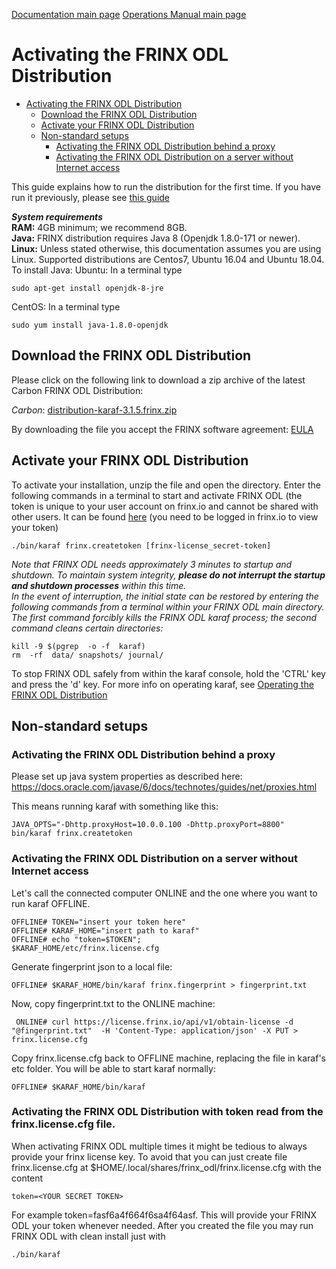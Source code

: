 [Documentation main page](https://frinxio.github.io/Frinx-docs/)
[Operations Manual main page](https://frinxio.github.io/Frinx-docs/FRINX_ODL_Distribution/Carbon/operations_manual.html)
# Activating the FRINX ODL Distribution
<!-- TOC -->

- [Activating the FRINX ODL Distribution](#activating-the-frinx-odl-distribution)
    - [Download the FRINX ODL Distribution](#download-the-frinx-odl-distribution)
    - [Activate your FRINX ODL Distribution](#activate-your-frinx-odl-distribution)
    - [Non-standard setups](#non-standard-setups)
        - [Activating the FRINX ODL Distribution behind a proxy](#activating-the-frinx-odl-distribution-behind-a-proxy)
        - [Activating the FRINX ODL Distribution on a server without Internet access](#activating-the-frinx-odl-distribution-on-a-server-without-internet-access)

<!-- /TOC -->
This guide explains how to run the distribution for the first time. If you have run it previously, please see [this guide](running-frinx-odl-after-activation.md)

***System requirements***  
**RAM:** 4GB minimum; we recommend 8GB.  
**Java:** FRINX distribution requires Java 8 (Openjdk 1.8.0-171 or newer).
**Linux:** Unless stated otherwise, this documentation assumes you are using Linux. Supported distributions are Centos7, Ubuntu 16.04 and Ubuntu 18.04.
To install Java:
Ubuntu: In a terminal type

    sudo apt-get install openjdk-8-jre

CentOS: In a terminal type

    sudo yum install java-1.8.0-openjdk

## Download the FRINX ODL Distribution  

Please click on the following link to download a zip archive of the latest Carbon FRINX ODL Distribution:

*Carbon*: [distribution-karaf-3.1.5.frinx.zip](https://license.frinx.io/download/distribution-karaf-3.1.5.frinx.zip)

By downloading the file you accept the FRINX software agreement: [EULA](7793505-v7-Frinx-ODL-Distribution-Software-End-User-License-Agreement.pdf)

## Activate your FRINX ODL Distribution  

To activate your installation, unzip the file and open the directory. Enter the following commands in a terminal to start and activate FRINX ODL (the token is unique to your user account on frinx.io and cannot be shared with other users. It can be found [here](https://frinx.io/my-licenses-information) (you need to be logged in frinx.io to view your token)

    ./bin/karaf frinx.createtoken [frinx-license_secret-token]

*Note that FRINX ODL needs approximately 3 minutes to startup and shutdown. To maintain system integrity, **please do not interrupt the startup and shutdown processes** within this time.*  
*In the event of interruption, the initial state can be restored by entering the following commands from a terminal within your FRINX ODL main directory. The first command forcibly kills the FRINX ODL karaf process; the second command cleans certain directories:*

```
kill -9 $(pgrep  -o -f  karaf)
rm  -rf  data/ snapshots/ journal/
```
To stop FRINX ODL safely from within the karaf console, hold the 'CTRL' key and press the 'd' key.
For more info on operating karaf, see [Operating the FRINX ODL Distribution](running-frinx-odl-after-activation)

## Non-standard setups

### Activating the FRINX ODL Distribution behind a proxy  
Please set up java system properties as described here: <https://docs.oracle.com/javase/6/docs/technotes/guides/net/proxies.html>

This means running karaf with something like this:

    JAVA_OPTS="-Dhttp.proxyHost=10.0.0.100 -Dhttp.proxyPort=8800" bin/karaf frinx.createtoken


### Activating the FRINX ODL Distribution on a server without Internet access  
Let's call the connected computer ONLINE and the one where you want to run karaf OFFLINE.

    OFFLINE# TOKEN="insert your token here"
    OFFLINE# KARAF_HOME="insert path to karaf"
    OFFLINE# echo "token=$TOKEN";
    $KARAF_HOME/etc/frinx.license.cfg


Generate fingerprint json to a local file:

    OFFLINE# $KARAF_HOME/bin/karaf frinx.fingerprint > fingerprint.txt


Now, copy fingerprint.txt to the ONLINE machine:

     ONLINE# curl https://license.frinx.io/api/v1/obtain-license -d "@fingerprint.txt"  -H 'Content-Type: application/json' -X PUT > frinx.license.cfg


Copy frinx.license.cfg back to OFFLINE machine, replacing the file in karaf's etc folder. You will be able to start karaf normally:

    OFFLINE# $KARAF_HOME/bin/karaf

### Activating the FRINX ODL Distribution with token read from the frinx.license.cfg file.
When activating FRINX ODL multiple times it might be tedious to always provide your frinx license key. To avoid that you can just create file frinx.license.cfg at $HOME/.local/shares/frinx_odl/frinx.license.cfg with the content

    token=<YOUR SECRET TOKEN>

For example token=fasf6a4f664f6sa4f64asf. This will provide your FRINX ODL your token whenever needed. After you created the file you may run FRINX ODL with clean install just with

    ./bin/karaf
